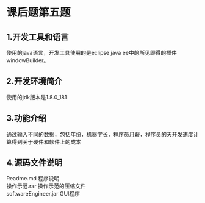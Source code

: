 # 课后题第五题 #
## 1.开发工具和语言 ##
使用的java语言，开发工具使用的是eclipse java ee中的所见即得的插件windowBuilder。
## 2.开发环境简介 ##
使用的jdk版本是1.8.0_181
## 3.功能介绍 ##
通过输入不同的数据，包括年份，机器字长，程序员月薪，程序员的天开发速度计算得到关于硬件和软件上的成本
## 4.源码文件说明 ##
Readme.md 程序说明  
操作示范.rar 操作示范的压缩文件  
softwareEngineer.jar  GUI程序  


